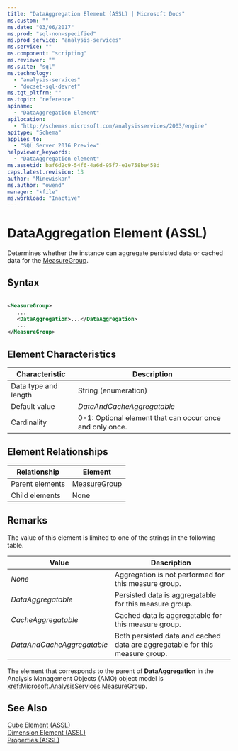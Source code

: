 ```yaml
---
title: "DataAggregation Element (ASSL) | Microsoft Docs"
ms.custom: ""
ms.date: "03/06/2017"
ms.prod: "sql-non-specified"
ms.prod_service: "analysis-services"
ms.service: ""
ms.component: "scripting"
ms.reviewer: ""
ms.suite: "sql"
ms.technology: 
  - "analysis-services"
  - "docset-sql-devref"
ms.tgt_pltfrm: ""
ms.topic: "reference"
apiname: 
  - "DataAggregation Element"
apilocation: 
  - "http://schemas.microsoft.com/analysisservices/2003/engine"
apitype: "Schema"
applies_to: 
  - "SQL Server 2016 Preview"
helpviewer_keywords: 
  - "DataAggregation element"
ms.assetid: baf6d2c9-54f6-4a6d-95f7-e1e758be458d
caps.latest.revision: 13
author: "Minewiskan"
ms.author: "owend"
manager: "kfile"
ms.workload: "Inactive"
---
```

# DataAggregation Element (ASSL)
  Determines whether the instance can aggregate persisted data or cached data for the [MeasureGroup](../../../analysis-services/scripting/objects/measuregroup-element-assl.md).  
  
## Syntax  
  
```xml  
  
<MeasureGroup>  
   ...  
   <DataAggregation>...</DataAggregation>  
   ...  
</MeasureGroup>  
```  
  
## Element Characteristics  
  
|Characteristic|Description|  
|--------------------|-----------------|  
|Data type and length|String (enumeration)|  
|Default value|*DataAndCacheAggregatable*|  
|Cardinality|0-1: Optional element that can occur once and only once.|  
  
## Element Relationships  
  
|Relationship|Element|  
|------------------|-------------|  
|Parent elements|[MeasureGroup](../../../analysis-services/scripting/objects/measuregroup-element-assl.md)|  
|Child elements|None|  
  
## Remarks  
 The value of this element is limited to one of the strings in the following table.  
  
|Value|Description|  
|-----------|-----------------|  
|*None*|Aggregation is not performed for this measure group.|  
|*DataAggregatable*|Persisted data is aggregatable for this measure group.|  
|*CacheAggregatable*|Cached data is aggregatable for this measure group.|  
|*DataAndCacheAggregatable*|Both persisted data and cached data are aggregatable for this measure group.|  
  
 The element that corresponds to the parent of **DataAggregation** in the Analysis Management Objects (AMO) object model is <xref:Microsoft.AnalysisServices.MeasureGroup>.  
  
## See Also  
 [Cube Element &#40;ASSL&#41;](../../../analysis-services/scripting/objects/cube-element-assl.md)   
 [Dimension Element &#40;ASSL&#41;](../../../analysis-services/scripting/objects/dimension-element-assl.md)   
 [Properties &#40;ASSL&#41;](../../../analysis-services/scripting/properties/properties-assl.md)  
  
  
